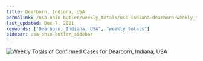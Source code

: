 ```yaml
---
title: Dearborn, Indiana, USA
permalink: /usa-ohio-butler/weekly_totals/usa-indiana-dearborn-weekly_totals.html
last_updated: Dec 7, 2021
keywords: ["Dearborn, Indiana, USA", "weekly totals"]
sidebar: usa-ohio-butler_sidebar
---
```


![Weekly Totals of Confirmed Cases for Dearborn, Indiana, USA](/covid_tracker/images/graphs/usa-indiana-dearborn-weekly_totals_graph.png)
